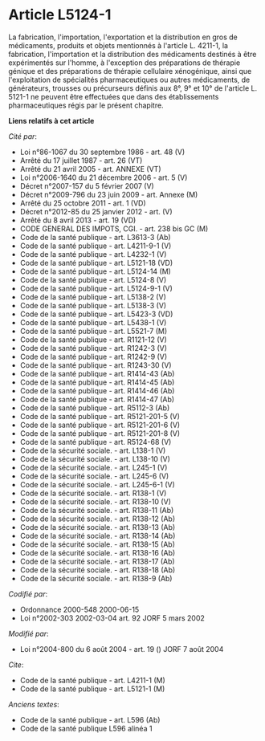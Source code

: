 # Article L5124-1

La fabrication, l'importation, l'exportation et la distribution en gros de médicaments, produits et objets mentionnés à
l'article L. 4211-1, la fabrication, l'importation et la distribution des médicaments destinés à être expérimentés sur
l'homme, à l'exception des préparations de thérapie génique et des préparations de thérapie cellulaire xénogénique, ainsi que
l'exploitation de spécialités pharmaceutiques ou autres médicaments, de générateurs, trousses ou précurseurs définis aux 8°,
9° et 10° de l'article L. 5121-1 ne peuvent être effectuées que dans des établissements pharmaceutiques régis par le présent
chapitre.

**Liens relatifs à cet article**

_Cité par_:

  - Loi n°86-1067 du 30 septembre 1986 - art. 48 (V)
  - Arrêté du 17 juillet 1987 - art. 26 (VT)
  - Arrêté du 21 avril 2005 - art. ANNEXE (VT)
  - Loi n°2006-1640 du 21 décembre 2006 - art. 5 (V)
  - Décret n°2007-157 du 5 février 2007 (V)
  - Décret n°2009-796 du 23 juin 2009 - art. Annexe (M)
  - Arrêté du 25 octobre 2011 - art. 1 (VD)
  - Décret n°2012-85 du 25 janvier 2012 - art. (V)
  - Arrêté du 8 avril 2013 - art. 19 (VD)
  - CODE GENERAL DES IMPOTS, CGI. - art. 238 bis GC (M)
  - Code de la santé publique - art. L3613-3 (Ab)
  - Code de la santé publique - art. L4211-9-1 (V)
  - Code de la santé publique - art. L4232-1 (V)
  - Code de la santé publique - art. L5121-18 (VD)
  - Code de la santé publique - art. L5124-14 (M)
  - Code de la santé publique - art. L5124-8 (V)
  - Code de la santé publique - art. L5124-9-1 (V)
  - Code de la santé publique - art. L5138-2 (V)
  - Code de la santé publique - art. L5138-3 (V)
  - Code de la santé publique - art. L5423-3 (VD)
  - Code de la santé publique - art. L5438-1 (V)
  - Code de la santé publique - art. L5521-7 (M)
  - Code de la santé publique - art. R1121-12 (V)
  - Code de la santé publique - art. R1242-3 (V)
  - Code de la santé publique - art. R1242-9 (V)
  - Code de la santé publique - art. R1243-30 (V)
  - Code de la santé publique - art. R1414-43 (Ab)
  - Code de la santé publique - art. R1414-45 (Ab)
  - Code de la santé publique - art. R1414-46 (Ab)
  - Code de la santé publique - art. R1414-47 (Ab)
  - Code de la santé publique - art. R5112-3 (Ab)
  - Code de la santé publique - art. R5121-201-5 (V)
  - Code de la santé publique - art. R5121-201-6 (V)
  - Code de la santé publique - art. R5121-201-8 (V)
  - Code de la santé publique - art. R5124-68 (V)
  - Code de la sécurité sociale. - art. L138-1 (V)
  - Code de la sécurité sociale. - art. L138-10 (V)
  - Code de la sécurité sociale. - art. L245-1 (V)
  - Code de la sécurité sociale. - art. L245-6 (V)
  - Code de la sécurité sociale. - art. L245-6-1 (V)
  - Code de la sécurité sociale. - art. R138-1 (V)
  - Code de la sécurité sociale. - art. R138-10 (V)
  - Code de la sécurité sociale. - art. R138-11 (Ab)
  - Code de la sécurité sociale. - art. R138-12 (Ab)
  - Code de la sécurité sociale. - art. R138-13 (Ab)
  - Code de la sécurité sociale. - art. R138-14 (Ab)
  - Code de la sécurité sociale. - art. R138-15 (Ab)
  - Code de la sécurité sociale. - art. R138-16 (Ab)
  - Code de la sécurité sociale. - art. R138-17 (Ab)
  - Code de la sécurité sociale. - art. R138-18 (Ab)
  - Code de la sécurité sociale. - art. R138-9 (Ab)

_Codifié par_:

  - Ordonnance 2000-548 2000-06-15
  - Loi n°2002-303 2002-03-04 art. 92 JORF 5 mars 2002

_Modifié par_:

  - Loi n°2004-800 du 6 août 2004 - art. 19 () JORF 7 août 2004

_Cite_:

  - Code de la santé publique - art. L4211-1 (M)
  - Code de la santé publique - art. L5121-1 (M)

_Anciens textes_:

  - Code de la santé publique - art. L596 (Ab)
  - Code de la santé publique L596 alinéa 1
